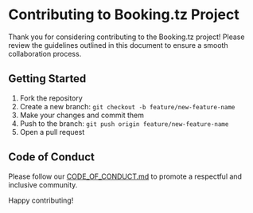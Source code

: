 # Contributing to Booking.tz Project

Thank you for considering contributing to the Booking.tz project! Please review the guidelines outlined in this document to ensure a smooth collaboration process.

## Getting Started

1. Fork the repository
2. Create a new branch: `git checkout -b feature/new-feature-name`
3. Make your changes and commit them
4. Push to the branch: `git push origin feature/new-feature-name`
5. Open a pull request

## Code of Conduct

Please follow our [CODE_OF_CONDUCT.md](CODE_OF_CONDUCT.md) to promote a respectful and inclusive community.

Happy contributing!